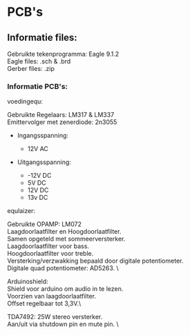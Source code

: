 # PCB's

## Informatie files:
Gebruikte tekenprogramma: Eagle 9.1.2 \
Eagle files: .sch & .brd \
Gerber files: .zip

### Informatie PCB's:
voedingequ:

Gebruikte Regelaars: LM317 & LM337 \
Emittervolger met zenerdiode: 2n3055

* Ingangsspanning:
  * 12V AC

* Uitgangsspanning:
  * -12V DC
  *   5V DC
  *  12V DC
  *  13v DC   

equlaizer:

Gebruikte OPAMP: LM072 \
Laagdoorlaatfilter en Hoogdoorlaatfilter.\
Samen opgeteld met sommeerversterker.\
Laagdoorlaatfilter voor bass.\
Hoogdoorlaatfilter voor treble. \
Versterking/verzwakking bepaald door digitale potentiometer.\
Digitale quad potentiometer: AD5263. \

Arduinoshield:\
Shield voor arduino om audio in te lezen.\
Voorzien van laagdoorlaatfilter.\
Offset regelbaar tot 3,3V.\

TDA7492:
25W stereo versterker. \
Aan/uit via shutdown pin en mute pin. \


